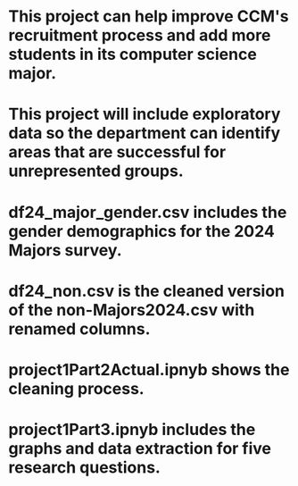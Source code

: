 # This project can help improve CCM's recruitment process and add more students in its computer science major.
# This project will include exploratory data so the department can identify areas that are successful for unrepresented groups.
# df24_major_gender.csv includes the gender demographics for the 2024 Majors survey.
# df24_non.csv is the cleaned version of the non-Majors2024.csv with renamed columns.
# project1Part2Actual.ipnyb shows the cleaning process.
# project1Part3.ipnyb includes the graphs and data extraction for five research questions. 
